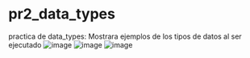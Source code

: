 # pr2_data_types
practica de data_types: Mostrara ejemplos de los tipos de datos al ser ejecutado
![image](https://github.com/user-attachments/assets/0e00f9db-9254-4587-93cc-1944c3f67e5c)
![image](https://github.com/user-attachments/assets/9d9ba815-4ac1-4b26-8af1-f714503e1d18)
![image](https://github.com/user-attachments/assets/2b7dcd27-971f-464f-93c3-b5c76d74028a)


